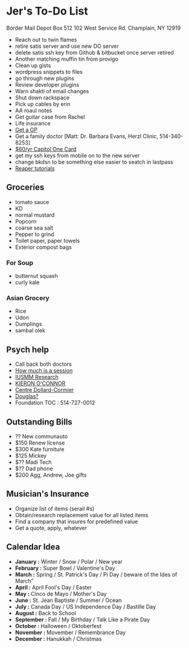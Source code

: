# Jer's To-Do List

Border Mail Depot
Box 512
102 West Service Rd.
Champlain, NY
12919

- Reach out to twin flames
- retire satis server and use new DO server
- delete satis ssh key from Github & bitbucket once server retired
- Another matching muffin tin from provigo
- Clean up gists
- wordpress snippets to files
- go through new plugins
- Review developer plugins
- Warn shakti of email changes
- Shut down rackspace
- Pick up cables by erin
- AA roaul notes
- Get guitar case from Rachel
- Life insurance
- [Get a GP](http://gamf.gouv.qc.ca/index_en.html)
- Get a family doctor [Matt: Dr. Barbara Evans, Herzl Clinic, 514-340-8253]
- [$60/yr Capitol One Card](http://bit.ly/28Os44b)
- get my ssh keys from mobile on to the new server 
- change bkdsn to be something else easier to seatch in lastpass
- [Reaper tutorials](http://www.kennymania.com/reaper-videos/)

## Groceries

- tomato sauce
- KD
- normal mustard
- Popcorn
- coarse sea salt
- Pepper to grind
- Toilet paper, paper towels
- Exterior compost bags

### For Soup

- butternut squash
- curly kale

### Asian Grocery

- Rice
- Udon
- Dumplings
- sambal olek

## Psych help

- Call back both doctors
- [How much is a session](http://objectif-couple.com)
- [IUSMM Research](http://www.iusmm.ca/research.html)
- [KIERON O'CONNOR](http://www.iusmm.ca/kieronoconnor.html)
- [Centre Dollard-Cormier](http://dependancemontreal.ca/programmes-et-services/adultes)
- [Douglas?](http://www.douglas.qc.ca/?locale=en)
- Foundation TOC : 514-727-0012

## Outstanding Bills

- ?? New communauto
- $150 Renew license
- $300 Kate furniture
- $125 Mickey
- $?? Madi Tech
- $?? Dad phone
- $200 Agg, Andrew, Joe gifts

## Musician's Insurance

- Organize list of items (serail #s)
- Obtain/research replacement value for all listed items
- Find a company that insures for predefined value
- Get a quote, apply, whatever

## Calendar Idea

- **January :** Winter / Snow / Polar / New year
- **February :** Super Bowl / Valentine's Day
- **March :** Spring / St. Patrick's Day / Pi Day / beware of the Ides of March”
- **April :** April Fool's Day / Easter
- **May :** Cinco de Mayo / Mother's Day
- **June :** St. Jean Baptiste / Summer / Ocean
- **July :** Canada Day / US Independence Day / Bastille Day
- **August :** Back to School
- **September :** Fall / My Birthday / Talk Like a Pirate Day
- **October :** Halloween / Oktoberfest
- **November :** Movember / Remembrance Day
- **December :** Hanukkah / Christmas

